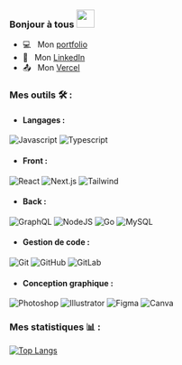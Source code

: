 ### Bonjour à tous <img src="https://media.giphy.com/media/hvRJCLFzcasrR4ia7z/giphy.gif" width="32px">

- 💻 &nbsp; Mon [portfolio](https://ryan-pina.com/)
- 💼 &nbsp; Mon [LinkedIn](https://www.linkedin.com/in/ryan-pina-silasse/)
- 📤 &nbsp; Mon [Vercel](https://vercel.com/n95ryan)

### Mes outils 🛠 :

  - #### Langages :
![Javascript](https://img.shields.io/badge/Javascript-blue?style=for-the-badge&logo=javascript&logoColor=%23F7DF1E&color=grey)
![Typescript](https://img.shields.io/badge/Typescript-blue?style=for-the-badge&logo=typescript&logoColor=white&color=blue)

  - #### Front :
![React](https://img.shields.io/badge/React-blue?style=for-the-badge&logo=react&logoColor=grey&color=%2361DAFB)
![Next.js](https://img.shields.io/badge/Next.js-black?style=for-the-badge&logo=nextdotjs&logoColor=white&color=%23000000)
![Tailwind](https://img.shields.io/badge/Tailwind-blue?style=for-the-badge&logo=tailwindcss&logoColor=white&color=%2306B6D4)

  - #### Back :
![GraphQL](https://img.shields.io/badge/GraphQL-black?style=for-the-badge&logo=graphql&logoColor=white&color=%23E10098)
![NodeJS](https://img.shields.io/badge/NodeJS-black?style=for-the-badge&logo=nodedotjs&logoColor=white&color=%23339933)
![Go](https://img.shields.io/badge/GO-black?style=for-the-badge&logo=go&logoColor=white&color=%2300ADD8)
![MySQL](https://img.shields.io/badge/MySQL-black?style=for-the-badge&logo=mysql&logoColor=white&color=%234479A1)


  - #### Gestion de code :
![Git](https://img.shields.io/badge/Git-black?style=for-the-badge&logo=git&logoColor=white&color=%23F05032)
![GitHub](https://img.shields.io/badge/GitHub-black?style=for-the-badge&logo=github&logoColor=white&color=%23181717)
![GitLab](https://img.shields.io/badge/GitLab-black?style=for-the-badge&logo=gitlab&logoColor=white&color=%23FC6D26)


- #### Conception graphique :
![Photoshop](https://img.shields.io/badge/Photoshop-black?style=for-the-badge&logo=adobephotoshop&logoColor=white&color=%2331A8FF)
![Illustrator](https://img.shields.io/badge/Illustrator-black?style=for-the-badge&logo=adobeillustrator&logoColor=white&color=%23FF9A00)
![Figma](https://img.shields.io/badge/Figma-black?style=for-the-badge&logo=figma&logoColor=white&color=%23F24E1E)
![Canva](https://img.shields.io/badge/Canva-black?style=for-the-badge&logo=canva&logoColor=white&color=%2300C4CC)

### Mes statistiques 📊 :
[![Top Langs](https://github-readme-stats.vercel.app/api/top-langs/?username=N95Ryan&layout=donut&theme=tokyonight)](https://github.com/anuraghazra/github-readme-stats)
